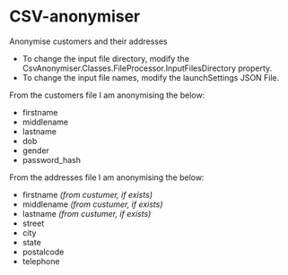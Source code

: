 # CSV-anonymiser
Anonymise customers and their addresses

- To change the input file directory, modify the CsvAnonymiser.Classes.FileProcessor.InputFilesDirectory property.
- To change the input file names, modify the launchSettings JSON File.

From the customers file I am anonymising the below:

- firstname
- middlename
- lastname
- dob
- gender
- password_hash

From the addresses file I am anonymising the below:

- firstname _(from custumer, if exists)_
- middlename _(from custumer, if exists)_
- lastname _(from custumer, if exists)_
- street
- city
- state
- postalcode
- telephone
